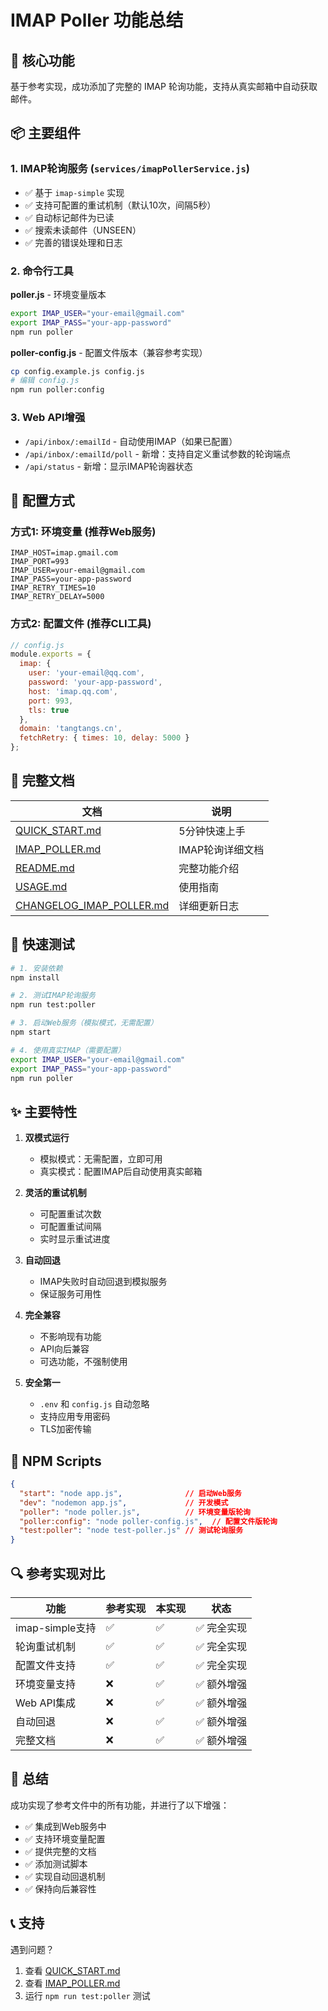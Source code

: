 # IMAP Poller 功能总结

## 🎯 核心功能

基于参考实现，成功添加了完整的 IMAP 轮询功能，支持从真实邮箱中自动获取邮件。

## 📦 主要组件

### 1. IMAP轮询服务 (`services/imapPollerService.js`)
- ✅ 基于 `imap-simple` 实现
- ✅ 支持可配置的重试机制（默认10次，间隔5秒）
- ✅ 自动标记邮件为已读
- ✅ 搜索未读邮件（UNSEEN）
- ✅ 完善的错误处理和日志

### 2. 命令行工具
**poller.js** - 环境变量版本
```bash
export IMAP_USER="your-email@gmail.com"
export IMAP_PASS="your-app-password"
npm run poller
```

**poller-config.js** - 配置文件版本（兼容参考实现）
```bash
cp config.example.js config.js
# 编辑 config.js
npm run poller:config
```

### 3. Web API增强
- `/api/inbox/:emailId` - 自动使用IMAP（如果已配置）
- `/api/inbox/:emailId/poll` - 新增：支持自定义重试参数的轮询端点
- `/api/status` - 新增：显示IMAP轮询器状态

## 🔧 配置方式

### 方式1: 环境变量 (推荐Web服务)
```env
IMAP_HOST=imap.gmail.com
IMAP_PORT=993
IMAP_USER=your-email@gmail.com
IMAP_PASS=your-app-password
IMAP_RETRY_TIMES=10
IMAP_RETRY_DELAY=5000
```

### 方式2: 配置文件 (推荐CLI工具)
```javascript
// config.js
module.exports = {
  imap: {
    user: 'your-email@qq.com',
    password: 'your-app-password',
    host: 'imap.qq.com',
    port: 993,
    tls: true
  },
  domain: 'tangtangs.cn',
  fetchRetry: { times: 10, delay: 5000 }
};
```

## 📖 完整文档

| 文档 | 说明 |
|------|------|
| [QUICK_START.md](QUICK_START.md) | 5分钟快速上手 |
| [IMAP_POLLER.md](IMAP_POLLER.md) | IMAP轮询详细文档 |
| [README.md](README.md) | 完整功能介绍 |
| [USAGE.md](USAGE.md) | 使用指南 |
| [CHANGELOG_IMAP_POLLER.md](CHANGELOG_IMAP_POLLER.md) | 详细更新日志 |

## 🚀 快速测试

```bash
# 1. 安装依赖
npm install

# 2. 测试IMAP轮询服务
npm run test:poller

# 3. 启动Web服务（模拟模式，无需配置）
npm start

# 4. 使用真实IMAP（需要配置）
export IMAP_USER="your-email@gmail.com"
export IMAP_PASS="your-app-password"
npm run poller
```

## ✨ 主要特性

1. **双模式运行**
   - 模拟模式：无需配置，立即可用
   - 真实模式：配置IMAP后自动使用真实邮箱

2. **灵活的重试机制**
   - 可配置重试次数
   - 可配置重试间隔
   - 实时显示重试进度

3. **自动回退**
   - IMAP失败时自动回退到模拟服务
   - 保证服务可用性

4. **完全兼容**
   - 不影响现有功能
   - API向后兼容
   - 可选功能，不强制使用

5. **安全第一**
   - `.env` 和 `config.js` 自动忽略
   - 支持应用专用密码
   - TLS加密传输

## 📝 NPM Scripts

```json
{
  "start": "node app.js",              // 启动Web服务
  "dev": "nodemon app.js",             // 开发模式
  "poller": "node poller.js",          // 环境变量版轮询
  "poller:config": "node poller-config.js",  // 配置文件版轮询
  "test:poller": "node test-poller.js" // 测试轮询服务
}
```

## 🔍 参考实现对比

| 功能 | 参考实现 | 本实现 | 状态 |
|------|---------|--------|------|
| imap-simple支持 | ✅ | ✅ | ✅ 完全实现 |
| 轮询重试机制 | ✅ | ✅ | ✅ 完全实现 |
| 配置文件支持 | ✅ | ✅ | ✅ 完全实现 |
| 环境变量支持 | ❌ | ✅ | ✅ 额外增强 |
| Web API集成 | ❌ | ✅ | ✅ 额外增强 |
| 自动回退 | ❌ | ✅ | ✅ 额外增强 |
| 完整文档 | ❌ | ✅ | ✅ 额外增强 |

## 🎉 总结

成功实现了参考文件中的所有功能，并进行了以下增强：
- ✅ 集成到Web服务中
- ✅ 支持环境变量配置
- ✅ 提供完整的文档
- ✅ 添加测试脚本
- ✅ 实现自动回退机制
- ✅ 保持向后兼容性

## 📞 支持

遇到问题？
1. 查看 [QUICK_START.md](QUICK_START.md)
2. 查看 [IMAP_POLLER.md](IMAP_POLLER.md)
3. 运行 `npm run test:poller` 测试
